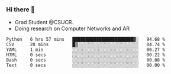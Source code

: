 ### Hi there 👋
- Grad Student @CSUCR. 
- Doing research on Computer Networks and AR
<!--START_SECTION:waka-->

```text
Python   6 hrs 57 mins   ███████████████████████▓░   94.68 %
CSV      20 mins         █▒░░░░░░░░░░░░░░░░░░░░░░░   04.74 %
YAML     1 min           ░░░░░░░░░░░░░░░░░░░░░░░░░   00.27 %
HTML     0 secs          ░░░░░░░░░░░░░░░░░░░░░░░░░   00.22 %
Bash     0 secs          ░░░░░░░░░░░░░░░░░░░░░░░░░   00.08 %
Text     0 secs          ░░░░░░░░░░░░░░░░░░░░░░░░░   00.00 %
```

<!--END_SECTION:waka-->
<!--
**jluo117/jluo117** is a ✨ _special_ ✨ repository because its `README.md` (this file) appears on your GitHub profile.

Here are some ideas to get you started:

- 🔭 I’m currently working on ...
- 🌱 I’m currently learning ...
- 👯 I’m looking to collaborate on ...
- 🤔 I’m looking for help with ...
- 💬 Ask me about ...
- 📫 How to reach me: ...
- 😄 Pronouns: ...
- ⚡ Fun fact: ...
-->

